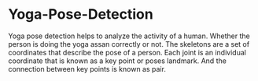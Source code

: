 # Yoga-Pose-Detection
Yoga pose detection helps to analyze the activity of a human. Whether the person is doing the yoga assan correctly or not. The skeletons are a set of coordinates that describe the pose of a person. Each joint is an individual coordinate that is known as a key point or poses landmark. And the connection between key points is known as pair. 
